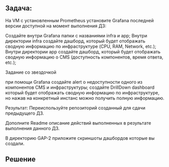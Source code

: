 ## Задача:

На VM с установленным Prometheus установите Grafana последней версии доступной на момент выполнения ДЗ:

Создайте внутри Grafana папки с названиями infra и app;
Внутри директории infra создайте дашборд, который будет отображать сводную информацию по инфраструктуре (CPU, RAM, Network, etc.);
Внутри директории app создайте дашборд, который будет отображать сводную информацию о CMS (доступность компонентов, время ответа, etc.);

Задание со звездочкой

при помощи Grafana создайте alert о недоступности одного из компонентов CMS и инфраструктуры;
создайте DrillDown dashboard который будет отображать сводную информацию по инфраструктуре, но нажав на конкретный инстанс можно получить полную информацию.

Результат: Переиспользуйте репозиторий созданный для сдачи предыдущего ДЗ.

Дополните Readme описание действий выполненных в результате выполнения данного ДЗ.

В директорию GAP-2 приложите скриншоты дашбордов которые вы создали.

## Решение 





